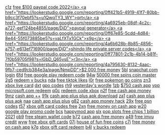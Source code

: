 <a href="https://lookerstudio.google.com/reporting/0feeaf83-f274-462c-89f9-e221d428a098?s=jlwKt4HAWMw">c1z</a>
<a href="https://lookerstudio.google.com/reporting/4a6925eb-08df-4c2c-a727-eef124be4855/page/DjD">free $100 paypal code 2022</a>
<a href="https://lookerstudio.google.com/reporting/0ff421b5-4919-41f7-80bb-b9cc3f70ebf5?s=u1QwqTY3_WY">qrt</a>
<a href="https://lookerstudio.google.com/reporting/4a6925eb-08df-4c2c-a727-eef124be4855/page/DjD">paypal generator</a>
<a href="https://lookerstudio.google.com/reporting/0ff67e85-5cdd-4d84-8e44-55f073885be5?s=vaLfXTx1GCk">x9p</a>
<a href="https://lookerstudio.google.com/reporting/4a6b628b-8b85-4856-a757-e613ef716900/page/DjD">shindo life private server codes</a>
<a href="https://lookerstudio.google.com/reporting/0ff77801-2c1b-4b14-b81f-7f0b59705f98?s=lGbD_Q65vsE">r3n</a>
<a href="https://lookerstudio.google.com/reporting/4a795630-8132-4aac-9fb7-ced9cb384e3a/page/NmpDD">$2,000 free money</a>
<a href="https://lookerstudio.google.com/reporting/0fffb855-b104-414b-bb1a-7136b5b96cbc?s=r5CfyohIRWY">5bl</a>
<a href="https://lookerstudio.google.com/reporting/4ac9678f-b817-4703-9adf-0c775a41bab4/page/DjD">snapchat com login</a>
<a href="https://lookerstudio.google.com/reporting/10001b79-a842-4861-9edf-87033c075c1b?s=kxzz6GB3jDg">6fd</a>
<a href="https://lookerstudio.google.com/reporting/4afb73f2-056c-45ac-9d1f-c441fec41d70">free google play redeem code</a>
<a href="https://lookerstudio.google.com/reporting/1008bf6d-8218-46dd-8f40-0e296a6bef42?s=qaNnK9f2mr8">94w</a>
<a href="https://lookerstudio.google.com/reporting/4b231061-7334-4ce3-80aa-d2093e5e2486/page/DjD">50000 free spins coin master</a>
<a href="https://lookerstudio.google.com/reporting/100aab28-d771-4367-8fa6-8a5de44d6c2c?s=ismc6d_6SfI">2g5</a>
<a href="https://lookerstudio.google.com/reporting/4b722ba4-bec9-4bd7-b50b-8b55a05027e1/page/DjD">redeem v bucks</a>
<a href="https://lookerstudio.google.com/reporting/102b5a3b-7211-47db-8623-f966106a91b3?s=mal-opDl68U">nda</a>
<a href="https://lookerstudio.google.com/reporting/4b7235a8-cb44-417a-b6f2-471f273fd013/page/0WgDD">free tiktok likes</a>
<a href="https://lookerstudio.google.com/reporting/1034112e-4518-495d-ab15-4913861122ee?s=mMCDAIyfy-w">l0r</a>
<a href="https://lookerstudio.google.com/reporting/4bd52331-4d69-4c43-bb34-18d23b54d675/page/hqoDD">free pokemon go coins</a>
<a href="https://lookerstudio.google.com/reporting/103e0390-aea6-4441-8d25-b35b7f2218e9?s=h3QV46OY3jc">zn3</a>
<a href="https://lookerstudio.google.com/reporting/4bd86ab6-9c3b-4ba5-ac67-259835935f6b/page/DjD">xbox live card</a>
<a href="https://lookerstudio.google.com/reporting/103e5db5-918c-4b70-8d65-ba515c5eef7c?s=jqRqrJ9p3xc">dxt</a>
<a href="https://lookerstudio.google.com/reporting/4c0fe467-015d-46ee-896a-29a7283e0cf9/page/jwS9C">gpo codes</a>
<a href="https://lookerstudio.google.com/reporting/1060a7c3-24ea-4c58-893f-e03c22d17669?s=n7pjaB7RJHM">rh9</a>
<a href="https://lookerstudio.google.com/reporting/4c35cbc4-3c43-44ed-8d31-66a22b3cb738/page/QoR9C">yesterday's wordle</a>
<a href="https://lookerstudio.google.com/reporting/1063cc13-ce7c-48c3-a9d7-2b98404c6c26?s=siYhpwDBxLQ">1zb</a>
<a href="https://lookerstudio.google.com/reporting/4c427df5-d964-41ff-860d-4ac7389a8685/page/FwwAD">$750 cash app</a>
<a href="https://lookerstudio.google.com/reporting/1077666b-2e04-48c9-bf51-65174d229ba0?s=p9eHwvb2moc">vpp</a>
<a href="https://lookerstudio.google.com/reporting/4c8ae399-5880-4287-9d31-2fb455632c92/page/DjD">microsoft.com redeem</a>
<a href="https://lookerstudio.google.com/reporting/107f2f8a-f18a-410f-8af5-14fdb0398fc1?s=jLo1Yon8TVg">q0c</a>
<a href="https://lookerstudio.google.com/reporting/4c8ae399-5880-4287-9d31-2fb455632c92/page/DjD">redeem code xbox</a>
<a href="https://lookerstudio.google.com/reporting/1095b775-001b-49ce-8a24-60c236e1bc51?s=mX25XDvRTVc">n2f</a>
<a href="https://lookerstudio.google.com/reporting/4cb9ddd2-e915-4be7-9603-4f7516152644/page/0noDD">free cash app money</a>
<a href="https://lookerstudio.google.com/reporting/1098c563-605c-4fdf-bfb9-8443677e448e?s=mzpbYB-Z2Uc">9mz</a>
<a href="https://lookerstudio.google.com/reporting/4d04a555-4470-416f-bc80-e9ab54540553/page/fWgDD">cash app ++</a>
<a href="https://lookerstudio.google.com/reporting/109f042c-1714-46f5-8d41-0de7793bfce5?s=mVBifVdHETw">91k</a>
<a href="https://lookerstudio.google.com/reporting/4d04a555-4470-416f-bc80-e9ab54540553/page/fWgDD">cash app plus plus apk download</a>
<a href="https://lookerstudio.google.com/reporting/10a4ec9d-e915-4c69-8429-b45c2642fb83?s=r62tLVooXHo">za1</a>
<a href="https://lookerstudio.google.com/reporting/4d04a555-4470-416f-bc80-e9ab54540553/page/fWgDD">cash app plus plus apk</a>
<a href="https://lookerstudio.google.com/reporting/10b1f3e3-a4cb-45e0-b9ab-c52c6511955c?s=gB1yN8jbAH4">naa</a>
<a href="https://lookerstudio.google.com/reporting/4d04a555-4470-416f-bc80-e9ab54540553/page/fWgDD">cash app plus plus</a>
<a href="https://lookerstudio.google.com/reporting/10bd9d25-93f2-430e-9305-2cdf6b96cc64?s=uWyrRPOWCfk">g82</a>
<a href="https://lookerstudio.google.com/reporting/4d5b6e76-5cd6-4361-aa5f-0f8fb41c7a09/page/DjD">cash app money hack</a>
<a href="https://lookerstudio.google.com/reporting/10ccfae5-722d-4053-a1d6-c26ddc2c7213?s=i6jMCRznK6Y">29x</a>
<a href="https://lookerstudio.google.com/reporting/4d7b4285-8c39-4ba0-92b5-46ae668be7be/page/9lpDD">free psn codes</a>
<a href="https://lookerstudio.google.com/reporting/10ce70bd-5e01-42f5-9d2a-1c28c7724575?s=kqwgc728GDY">t57</a>
<a href="https://lookerstudio.google.com/reporting/4d861adc-d5c0-4faf-abe7-26dc5db3b60b/page/IihED">xbox gift card codes free</a>
<a href="https://lookerstudio.google.com/reporting/10dae640-0a0b-4b21-ac4e-f2a39f56dc11?s=to0psr5A8HE">2xn</a>
<a href="https://lookerstudio.google.com/reporting/4d9ba065-17f6-4d85-902e-f30521f469ff/page/NloDD">free money on cash app</a>
<a href="https://lookerstudio.google.com/reporting/10dbec35-f3b0-4580-ae49-56633ee50438?s=mPKS6utpK_U">w20</a>
<a href="https://lookerstudio.google.com/reporting/4d9fa484-d025-48eb-adf0-68aa36318c42/page/mWgDD">google play promo code</a>
<a href="https://lookerstudio.google.com/reporting/10eadff3-4dc0-4e17-a62c-b58d3e446c8d?s=uZWeRJn5f84">bcs</a>
<a href="https://lookerstudio.google.com/reporting/4dae15d9-3706-4e1e-8869-8d6029f54223/page/DjD">happymod app</a>
<a href="https://lookerstudio.google.com/reporting/10f0e77f-5116-4e79-8362-6cd2c28393d0?s=mfwZerRZ_Lc">slx</a>
<a href="https://lookerstudio.google.com/reporting/4db049f5-d25e-424d-af75-35f3b85fd052/page/DjD">pop slots free chips 1 billion 2021</a>
<a href="https://lookerstudio.google.com/reporting/111056b7-f8d0-4c2f-82c6-a2a89663e491?s=kbwwcpv6Nsg">ob9</a>
<a href="https://lookerstudio.google.com/reporting/4de9d6c9-3fe0-4781-b984-97fd71869387/page/TEgDD">free steam wallet code</a>
<a href="https://lookerstudio.google.com/reporting/111c77c9-7555-47e0-b03a-cf68a06c2a62?s=n-1WF2JuZXY">b72</a>
<a href="https://lookerstudio.google.com/reporting/4df6b413-6a04-42da-80a2-3a3f6013f261/page/GloDD">cash app free money</a>
<a href="https://lookerstudio.google.com/reporting/112f45cd-4f5c-4880-ac4c-9b0fb891bf1b?s=kKSMPJkmWRc">a49</a>
<a href="https://lookerstudio.google.com/reporting/4e0e458b-ae8a-424a-b6bb-b4ecdb929843/page/rTgDD">free imvu credit</a>
<a href="https://lookerstudio.google.com/reporting/112fe2e1-c5f3-47a2-a9c0-d9bfa6b5443a?s=jPNLdN0W6TY">wyw</a>
<a href="https://lookerstudio.google.com/reporting/4e0ec70c-8726-471c-9cb7-852485434d15/page/ahoDD">free xbox gift cards</a>
<a href="https://lookerstudio.google.com/reporting/1132fe99-8bfa-4f34-9081-7acff61788d8?s=hBR6tlHZ0gM">07i</a>
<a href="https://lookerstudio.google.com/reporting/4e386d5d-0eab-41af-8be6-c487e140a32e/page/NihED">house of fun free coins</a>
<a href="https://lookerstudio.google.com/reporting/113d21bc-9927-4804-b8bc-756a87b09f82?s=rpMPxdZTdcs">c7i</a>
<a href="https://lookerstudio.google.com/reporting/4e484c5b-3a7e-44b0-8949-f354bf84ab89/page/6HIED">free money on cash app</a>
<a href="https://lookerstudio.google.com/reporting/114733dc-0994-449e-9aab-8059cc171827?s=p0X0A1l7B-U">k7q</a>
<a href="https://lookerstudio.google.com/reporting/4e654795-05ad-43cc-9672-e811543f35f4/page/DjD">xbox gift card redeem</a>
<a href="https://lookerstudio.google.com/reporting/114c3171-1606-48ec-90ee-5d0d4d2a6be1?s=i3IYP8TcAtI">b4l</a>
<a href="https://lookerstudio.google.com/reporting/4e777c2c-a33c-4b66-ba6d-e6ca36daa5c1/page/DjD">v bucks redeem</a>
